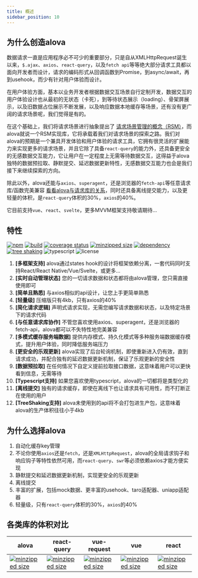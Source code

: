 ```yaml
---
title: 概述
sidebar_position: 10
---
```


## 为什么创造alova
数据请求一直是应用程序必不可少的重要部分，只是自从XMLHttpRequest诞生以来，`$.ajax`、`axios`、`react-query`，以及`fetch api`等等绝大部分请求工具都以面向开发者而设计，请求的编码形式从回调函数到Promise，到async/await，再到usehook，而少有针对用户体验而设计。

在用户体验方面，基本以业务开发者根据数据交互场景自行定制开发，数据交互的用户体验设计也从最初的无状态（卡死），到等待状态展示（loading）、骨架屏展示，以及旧数据占位展示不断发展，以及响应数据本地缓存等场景，还有没有更广阔的请求场景呢，我们觉得是有的。

在这个基础上，我们将请求场景进行抽象提出了 [请求场景管理的概念（RSM）](../overview/RSM)，而alova就说一个RSM实现库，它将承载着我们对请求场景的探索之路。我们对alova的预期是一个兼具开发体验和用户体验的请求工具，它拥有很灵活的扩展能力来实现更多的请求场景，并且它除了具备`react-query`的能力外，还具备更安全的无感数据交互能力，它让用户在一定程度上无需等待数据交互，这得益于alova独特的数据预拉取、静默提交、延迟数据更新特性，无感数据交互能力也会是我们接下来继续探索的方向。

除此以外，alova还能与`axios`、`superagent`，还是浏览器的`fetch-api`等任意请求库/函数完美兼容 [看看alova与请求库的关系](../overview/relationship-with-http-lib)，同时还具备离线提交能力，以及更轻量的体积，是`react-query`体积的30%，`axios`的40%。

它目前支持`vue`、`react`、`svelte`，更多MVVM框架支持敬请期待...


## 特性

[![npm](https://img.shields.io/npm/v/alova)](https://www.npmjs.com/package/alova)
[![build](https://github.com/JOU-amjs/alova/actions/workflows/main.yml/badge.svg?branch=main)](https://github.com/JOU-amjs/alova/actions/workflows/main.yml)
[![coverage status](https://coveralls.io/repos/github/JOU-amjs/alova/badge.svg?branch=main)](https://coveralls.io/github/JOU-amjs/alova?branch=main)
[![minzipped size](https://badgen.net/bundlephobia/minzip/alova)](https://bundlephobia.com/package/alova)
[![dependency](https://badgen.net/bundlephobia/dependency-count/alova)](https://bundlephobia.com/package/alova)
[![tree shaking](https://badgen.net/bundlephobia/tree-shaking/alova)](https://bundlephobia.com/package/alova)
![typescript](https://badgen.net/badge/icon/typescript?icon=typescript&label)
![license](https://img.shields.io/badge/license-MIT-blue.svg)

1. **[多框架支持]** alova通过states hook的设计将框架依赖分离，一套代码同时支持React/React Native/Vue/Svelte，或更多...
2. **[实时自动管理状态]** 您的一切请求数据和状态都将由alova管理，您只需直接使用即可
3. **[简单且熟悉]** 与axios相似的api设计，让您上手更简单熟悉
4. **[轻量级]** 压缩版只有4kb，只有axios的40%
5. **[简化请求逻辑]** 声明式请求实现，无需您编写请求数据和状态，以及特定场景下的请求代码
6. **[与任意请求库协作]** 不管您喜欢使用axios、superagent，还是浏览器的fetch-api，alova都可以不失特性地完美兼容
7. **[多模式缓存服务端数据]** 提供内存模式、持久化模式等多种服务端数据缓存模式，提升用户体验，同时降低服务端压力
8. **[更安全的乐观更新]** alova实现了后台轮询机制，即使重新进入仍有效，直到请求成功，并配合独有的延迟数据更新机制，保证了乐观更新的安全性
9. **[数据预拉取]** 在任何情况下自定义提前拉取接口数据，这意味着用户可以更快看到信息，无需等待
10. **[Typescript支持]** 如果您喜欢使用typescript，alova的一切都将是类型化的
11. **[离线提交]** 独有的请求缓存，即使在离线下也让请求具有可用性，而不打断正在使用的用户
12. **[TreeShaking支持]** alova未使用到的api将不会打包进生产包，这意味着alova的生产体积往往小于4kb


## 为什么选择alova
1. 自动化缓存key管理
2. 不论你使用`axios`还是`fetch`，还是`XMLHttpRequest`，alova的全局请求钩子和响应钩子等特性依然可用，而`react-query`、`swr`等必须依赖axios才能方便实现
3. 静默提交和延迟数据更新机制，实现更安全的乐观更新
4. 离线提交
5. 丰富的扩展，包括mock数据、更丰富的usehook、taro适配器、uniapp适配器
6. 轻量级，只有`react-query`体积的30%，`axios`的40%

## 各类库的体积对比

| alova                                                                                                     | react-query                                                                                                           | vue-request                                                                                                           | vue                                                                                                   | react                                                                                                             |
| --------------------------------------------------------------------------------------------------------- | --------------------------------------------------------------------------------------------------------------------- | --------------------------------------------------------------------------------------------------------------------- | ----------------------------------------------------------------------------------------------------- | ----------------------------------------------------------------------------------------------------------------- |
| [![minzipped size](https://badgen.net/bundlephobia/minzip/alova)](https://bundlephobia.com/package/alova) | [![minzipped size](https://badgen.net/bundlephobia/minzip/react-query)](https://bundlephobia.com/package/react-query) | [![minzipped size](https://badgen.net/bundlephobia/minzip/vue-request)](https://bundlephobia.com/package/vue-request) | [![minzipped size](https://badgen.net/bundlephobia/minzip/vue)](https://bundlephobia.com/package/vue) | [![minzipped size](https://badgen.net/bundlephobia/minzip/react-dom)](https://bundlephobia.com/package/react-dom) |

